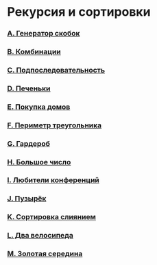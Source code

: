 # Рекурсия и сортировки

### [A. Генератор скобок](https://github.com/bitbybit/algorithms/blob/main/recursion/bracket_generator/)

### [B. Комбинации](https://github.com/bitbybit/algorithms/blob/main/recursion/combinations/)

### [C. Подпоследовательность](https://github.com/bitbybit/algorithms/blob/main/recursion/subsequence/)

### [D. Печеньки](https://github.com/bitbybit/algorithms/blob/main/recursion/cookies/)

### [E. Покупка домов](https://github.com/bitbybit/algorithms/blob/main/recursion/buying_houses/)

### [F. Периметр треугольника](https://github.com/bitbybit/algorithms/blob/main/recursion/perimeter_of_triangle/)

### [G. Гардероб](https://github.com/bitbybit/algorithms/blob/main/recursion/wardrobe/)

### [H. Большое число](https://github.com/bitbybit/algorithms/blob/main/recursion/big_number/)

### [I. Любители конференций](https://github.com/bitbybit/algorithms/blob/main/recursion/conference_fans/)

### [J. Пузырёк](https://github.com/bitbybit/algorithms/blob/main/recursion/bubble_sort/)

### [K. Сортировка слиянием](https://github.com/bitbybit/algorithms/blob/main/recursion/merge_sort/)

### [L. Два велосипеда](https://github.com/bitbybit/algorithms/blob/main/recursion/two_bicycles/)

### [M. Золотая середина](https://github.com/bitbybit/algorithms/blob/main/recursion/golden_mean/)